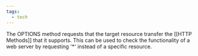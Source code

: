 ```yaml
---
tags:
  - tech
---
```

The OPTIONS method requests that the target resource transfer the [[HTTP Methods]] that it supports.
This can be used to check the functionality of a web server by requesting '\*' instead of a specific resource.